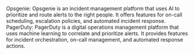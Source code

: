 Opsgenie: Opsgenie is an incident management platform that uses AI to prioritize and route alerts to the right people. It offers features for on-call scheduling, escalation policies, and automated incident response.
PagerDuty: PagerDuty is a digital operations management platform that uses machine learning to correlate and prioritize alerts. It provides features for incident orchestration, on-call management, and automated response actions.
